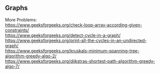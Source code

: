 ## Graphs

More Problems: <br />
<https://www.geeksforgeeks.org/check-loop-array-according-given-constraints/> <br />
<https://www.geeksforgeeks.org/detect-cycle-in-a-graph/> <br />
<https://www.geeksforgeeks.org/print-all-the-cycles-in-an-undirected-graph/> <br />
<https://www.geeksforgeeks.org/kruskals-minimum-spanning-tree-algorithm-greedy-algo-2/> <br />
<https://www.geeksforgeeks.org/dijkstras-shortest-path-algorithm-greedy-algo-7/> <br />

